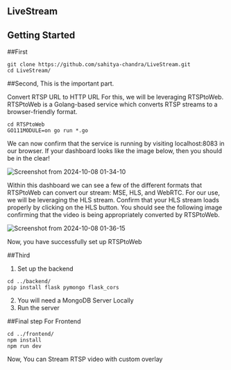 ## LiveStream 

## Getting Started

##First
```
git clone https://github.com/sahitya-chandra/LiveStream.git
cd LiveStream/
```

##Second, 
This is the important part.

Convert RTSP URL to HTTP URL
For this, we will be leveraging RTSPtoWeb. RTSPtoWeb is a Golang-based service which converts RTSP streams to a browser-friendly format.
```
cd RTSPtoWeb
GO111MODULE=on go run *.go
```
We can now confirm that the service is running by visiting localhost:8083 in our browser. If your dashboard looks like the image below, then you should be in the clear!

![Screenshot from 2024-10-08 01-34-10](https://github.com/user-attachments/assets/a0b4501d-2a21-4df5-b719-0af99dfab8b8)

Within this dashboard we can see a few of the different formats that RTSPtoWeb can convert our stream: MSE, HLS, and WebRTC. For our use, we will be leveraging the HLS stream. Confirm that your HLS stream loads properly by clicking on the HLS button. You should see the following image confirming that the video is being appropriately converted by RTSPtoWeb.

![Screenshot from 2024-10-08 01-36-15](https://github.com/user-attachments/assets/bc0055e5-9089-41bc-85ed-5c18c9dc7a74)

Now, you have successfully set up RTSPtoWeb

##Third
1. Set up the backend
```
cd ../backend/
pip install flask pymongo flask_cors
```
2. You will need a MongoDB Server Locally
3. Run the server

##Final step
For Frontend
```
cd ../frontend/
npm install
npm run dev
```

Now, You can Stream RTSP video with custom overlay
